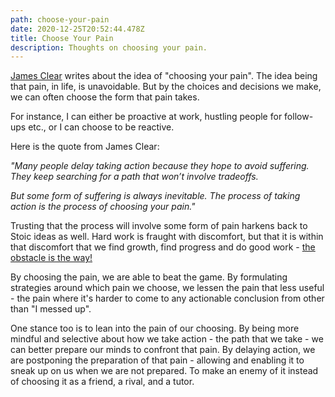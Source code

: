 ```yaml
---
path: choose-your-pain
date: 2020-12-25T20:52:44.478Z
title: Choose Your Pain
description: Thoughts on choosing your pain.
---
```

[James Clear](https://jamesclear.com/) writes about the idea of "choosing your pain". The idea being that pain, in life, is unavoidable. But by the choices and decisions we make, we can often  choose the form that pain takes.

For instance, I can either be proactive at work, hustling people for follow-ups etc., or I can choose to be reactive. 

Here is the quote from James Clear:

*"Many people delay taking action because they hope to avoid suffering. They keep searching for a path that won’t involve tradeoffs.*

*But some form of suffering is always inevitable. The process of taking action is the process of choosing your pain."*

Trusting that the process will involve some form of pain harkens back to Stoic ideas as well. Hard work is fraught with discomfort, but that it is within that discomfort that we find growth, find progress and do good work - [the obstacle is the way!](https://dailystoic.com/obstacle-is-the-way-summary/)

By choosing the pain, we are able to beat the game. By formulating strategies around which pain we choose, we lessen the pain that less useful - the pain where it's harder to come to any actionable conclusion from other than "I messed up".

One stance too is to lean into the pain of our choosing. By being more mindful and selective about how we take action - the path that we take - we can better prepare our minds to confront that pain. By delaying action, we are postponing the preparation of that pain - allowing and enabling it to sneak up on us when we are not prepared. To make an enemy of it instead of choosing it as a friend, a rival, and a tutor.